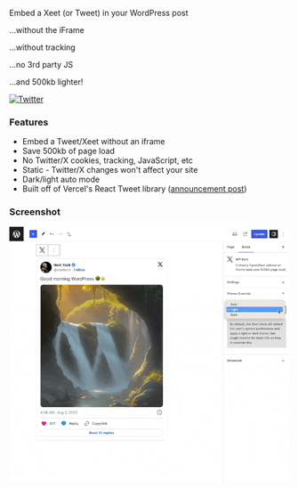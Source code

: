 Embed a Xeet (or Tweet) in your WordPress post

...without the iFrame

...without tracking

...no 3rd party JS

...and 500kb lighter!

[![Twitter](https://img.shields.io/twitter/url/https/twitter.com/kevinbatdorf.svg?style=social&label=Follow%20%40kevinbatdorf)](https://twitter.com/kevinbatdorf)

### Features

-   Embed a Tweet/Xeet without an iframe
-   Save 500kb of page load
-   No Twitter/X cookies, tracking, JavaScript, etc
-   Static - Twitter/X changes won't affect your site
-   Dark/light auto mode
-   Built off of Vercel's React Tweet library ([announcement post](https://vercel.com/blog/introducing-react-tweet))

### Screenshot

![alt text](.wordpress-org/screenshot-1.gif 'Example')
